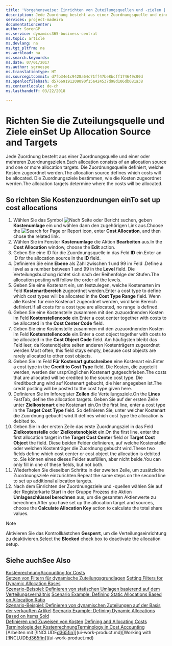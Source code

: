 ```yaml
---
title: 'Vorgehensweise: Einrichten von Zuteilungsquellen und -zielen | Microsoft Docs'
description: Jede Zuordnung besteht aus einer Zuordnungsquelle und einer oder mehreren Zuordnungszielen. Die Zuordnungsquelle definiert, welche Kosten zugeordnet werden. Die Zuordnungsziele bestimmen, wie die Kosten zugeordnet werden.
services: project-madeira
documentationcenter: 
author: SorenGP
ms.service: dynamics365-business-central
ms.topic: article
ms.devlang: na
ms.tgt_pltfrm: na
ms.workload: na
ms.search.keywords: 
ms.date: 07/01/2017
ms.author: sgroespe
ms.translationtype: HT
ms.sourcegitcommit: d7fb34e1c9428a64c71ff47be8bcff174649c00d
ms.openlocfilehash: d57669191209090f15a424537d98d106db681a38
ms.contentlocale: de-ch
ms.lasthandoff: 03/22/2018

---
```

# <a name="set-up-allocation-source-and-targets"></a><span data-ttu-id="e3b62-105">Richten Sie die Zuteilungsquelle und Ziele ein</span><span class="sxs-lookup"><span data-stu-id="e3b62-105">Set Up Allocation Source and Targets</span></span>
<span data-ttu-id="e3b62-106">Jede Zuordnung besteht aus einer Zuordnungsquelle und einer oder mehreren Zuordnungszielen.</span><span class="sxs-lookup"><span data-stu-id="e3b62-106">Each allocation consists of an allocation source and one or more allocation targets.</span></span> <span data-ttu-id="e3b62-107">Die Zuordnungsquelle definiert, welche Kosten zugeordnet werden.</span><span class="sxs-lookup"><span data-stu-id="e3b62-107">The allocation source defines which costs will be allocated.</span></span> <span data-ttu-id="e3b62-108">Die Zuordnungsziele bestimmen, wie die Kosten zugeordnet werden.</span><span class="sxs-lookup"><span data-stu-id="e3b62-108">The allocation targets determine where the costs will be allocated.</span></span>  

## <a name="to-set-up-cost-allocations"></a><span data-ttu-id="e3b62-109">So richten Sie Kostenzuordnungen ein</span><span class="sxs-lookup"><span data-stu-id="e3b62-109">To set up cost allocations</span></span>  
1.  <span data-ttu-id="e3b62-110">Wählen Sie das Symbol ![Nach Seite oder Bericht suchen](media/ui-search/search_small.png "Symbol Nach Seite oder Bericht suchen"), geben **Kostenumlage** ein und wählen dann den zugehörigen Link aus.</span><span class="sxs-lookup"><span data-stu-id="e3b62-110">Choose the ![Search for Page or Report](media/ui-search/search_small.png "Search for Page or Report icon") icon, enter **Cost Allocation**, and then chose the related link.</span></span>  
2.  <span data-ttu-id="e3b62-111">Wählen Sie im Fenster **Kostenumlage** die Aktion **Bearbeiten** aus.</span><span class="sxs-lookup"><span data-stu-id="e3b62-111">In the **Cost Allocation** window, choose the **Edit** action.</span></span>  
3.  <span data-ttu-id="e3b62-112">Geben Sie eine ID für die Zuordnungsquelle in das Feld **ID** ein.</span><span class="sxs-lookup"><span data-stu-id="e3b62-112">Enter an ID for the allocation source in the **ID** field.</span></span>  
4.  <span data-ttu-id="e3b62-113">Definieren Sie eine **Ebene** als Zahl zwischen 1 und 99 im Feld .</span><span class="sxs-lookup"><span data-stu-id="e3b62-113">Define a level as a number between 1 and 99 in the **Level** field.</span></span> <span data-ttu-id="e3b62-114">Die Verteilungsbuchung richtet sich nach der Reihenfolge der Stufen.</span><span class="sxs-lookup"><span data-stu-id="e3b62-114">The allocation posting will follow the order of the levels.</span></span>  
5.  <span data-ttu-id="e3b62-115">Geben Sie eine Kostenart ein, um festzulegen, welche Kostenarten im Feld **Kostenartbereich** zugeordnet werden.</span><span class="sxs-lookup"><span data-stu-id="e3b62-115">Enter a cost type to define which cost types will be allocated in the **Cost Type Range** field.</span></span> <span data-ttu-id="e3b62-116">Wenn alle Kosten für eine Kostenart zugeordnet werden, wird kein Bereich definiert.</span><span class="sxs-lookup"><span data-stu-id="e3b62-116">If all costs for a cost type are allocated, no range is defined.</span></span>  
6.  <span data-ttu-id="e3b62-117">Geben Sie eine Kostenstelle zusammen mit den zuzuordnenden Kosten im Feld **Kostenstellencode** ein.</span><span class="sxs-lookup"><span data-stu-id="e3b62-117">Enter a cost center together with costs to be allocated in the **Cost Center Code** field.</span></span>  
7.  <span data-ttu-id="e3b62-118">Geben Sie eine Kostenstelle zusammen mit den zuzuordnenden Kosten im Feld **Kostenstellencode** ein.</span><span class="sxs-lookup"><span data-stu-id="e3b62-118">Enter a cost object together with costs to be allocated in the **Cost Object Code** field.</span></span> <span data-ttu-id="e3b62-119">Am häufigsten bleibt das Feld leer, da Kostenobjekte selten anderen Kostenträgern zugeordnet werden.</span><span class="sxs-lookup"><span data-stu-id="e3b62-119">Most often, this field stays empty, because cost objects are rarely allocated to other cost objects.</span></span>  
8.  <span data-ttu-id="e3b62-120">Geben Sie im Feld **Für Kostenart gutschreiben** eine Kostenart ein.</span><span class="sxs-lookup"><span data-stu-id="e3b62-120">Enter a cost type in the **Credit to Cost Type** field.</span></span> <span data-ttu-id="e3b62-121">Die Kosten, die zugeteilt werden, werden der ursprünglichen Kostenart gutgeschrieben.</span><span class="sxs-lookup"><span data-stu-id="e3b62-121">The costs that are allocated will be credited to the source cost type.</span></span> <span data-ttu-id="e3b62-122">Die Kreditbuchung wird auf Kostenart gebucht, die hier angegeben ist.</span><span class="sxs-lookup"><span data-stu-id="e3b62-122">The credit posting will be posted to the cost type given here.</span></span>  
9. <span data-ttu-id="e3b62-123">Definieren Sie im Inforegister **Zeilen** die Verteilungsziele.</span><span class="sxs-lookup"><span data-stu-id="e3b62-123">On the **Lines** FastTab, define the allocation targets.</span></span> <span data-ttu-id="e3b62-124">Geben Sie auf der ersten Zeile unter **Zielkostenart** eine Kostenart ein.</span><span class="sxs-lookup"><span data-stu-id="e3b62-124">On the first line, enter a cost type in the **Target Cost Type** field.</span></span> <span data-ttu-id="e3b62-125">So definieren Sie, unter welcher Kostenart die Zuordnung gebucht wird.</span><span class="sxs-lookup"><span data-stu-id="e3b62-125">It defines which cost type the allocation is debited to.</span></span>  
10. <span data-ttu-id="e3b62-126">Geben Sie in der ersten Zeile das erste Zuordnungsziel in das Feld **Zielkostenstelle** oder **Zielkostenobjekt** ein.</span><span class="sxs-lookup"><span data-stu-id="e3b62-126">On the first line, enter the first allocation target in the **Target Cost Center** field or **Target Cost Object** the field.</span></span> <span data-ttu-id="e3b62-127">Diese beiden Felder definieren, auf welche Kostenstelle oder welchen Kostenträger die Zuordnung gebucht wird.</span><span class="sxs-lookup"><span data-stu-id="e3b62-127">These two fields define which cost center or cost object the allocation is debited to.</span></span> <span data-ttu-id="e3b62-128">Sie können eines dieses Felder ausfüllen, aber nicht beide.</span><span class="sxs-lookup"><span data-stu-id="e3b62-128">You can only fill in one of these fields, but not both.</span></span>  
11. <span data-ttu-id="e3b62-129">Wiederholen Sie dieselben Schritte in der zweiten Zeile, um zusätzliche Zuordnungsziele einzurichten.</span><span class="sxs-lookup"><span data-stu-id="e3b62-129">Repeat the same steps on the second line to set up additional allocation targets.</span></span>  
12. <span data-ttu-id="e3b62-130">Nach dem Einrichten der Zuordnungsziele und -quellen wählen Sie auf der Registerkarte Start in der Gruppe Prozess die Aktion **Umlageschlüssel berechnen** aus, um die gesamten Aktienwerte zu berechnen.</span><span class="sxs-lookup"><span data-stu-id="e3b62-130">After you have set up the allocation target and sources, choose the **Calculate Allocation Key** action to calculate the total share values.</span></span>  

> [!NOTE]  
>  <span data-ttu-id="e3b62-131">Aktivieren Sie das Kontrollkästchen **Gesperrt**, um die Verteilungseinrichtung zu deaktivieren.</span><span class="sxs-lookup"><span data-stu-id="e3b62-131">Select the **Blocked** check box to deactivate the allocation setup.</span></span>  

## <a name="see-also"></a><span data-ttu-id="e3b62-132">Siehe auch</span><span class="sxs-lookup"><span data-stu-id="e3b62-132">See Also</span></span>  
[<span data-ttu-id="e3b62-133">Kostenrechnung</span><span class="sxs-lookup"><span data-stu-id="e3b62-133">Accounting for Costs</span></span>](finance-manage-cost-accounting.md)  
 <span data-ttu-id="e3b62-134">[Setzen von Filtern für dynamische Zuteilungsgrundlagen](finance-setting-filters-for-dynamic-allocation-bases.md) </span><span class="sxs-lookup"><span data-stu-id="e3b62-134">[Setting Filters for Dynamic Allocation Bases](finance-setting-filters-for-dynamic-allocation-bases.md) </span></span>  
 <span data-ttu-id="e3b62-135">[Szenario-Beispiel: Definieren von statischen Umlagen basierend auf dem Verteilungsverhältnis](finance-scenario-example-defining-static-allocations-based-on-allocation-ratio.md) </span><span class="sxs-lookup"><span data-stu-id="e3b62-135">[Scenario Example: Defining Static Allocations Based on Allocation Ratio](finance-scenario-example-defining-static-allocations-based-on-allocation-ratio.md) </span></span>  
 <span data-ttu-id="e3b62-136">[Szenario-Beispiel: Definieren von dynamischen Zuteilungen auf der Basis der verkauften Artikel](finance-scenario-example-defining-dynamic-allocations-based-on-items-sold.md) </span><span class="sxs-lookup"><span data-stu-id="e3b62-136">[Scenario Example: Defining Dynamic Allocations Based on Items Sold](finance-scenario-example-defining-dynamic-allocations-based-on-items-sold.md) </span></span>  
 <span data-ttu-id="e3b62-137">[Definieren und Zuweisen von Kosten](finance-define-and-allocate-costs.md) </span><span class="sxs-lookup"><span data-stu-id="e3b62-137">[Defining and Allocating Costs](finance-define-and-allocate-costs.md) </span></span>  
 [<span data-ttu-id="e3b62-138">Terminologie der Kostenrechnung</span><span class="sxs-lookup"><span data-stu-id="e3b62-138">Terminology in Cost Accounting</span></span>](finance-terminology-in-cost-accounting.md)  
 <span data-ttu-id="e3b62-139">[Arbeiten mit [!INCLUDE[d365fin](includes/d365fin_md.md)]](ui-work-product.md)</span><span class="sxs-lookup"><span data-stu-id="e3b62-139">[Working with [!INCLUDE[d365fin](includes/d365fin_md.md)]](ui-work-product.md)</span></span>

